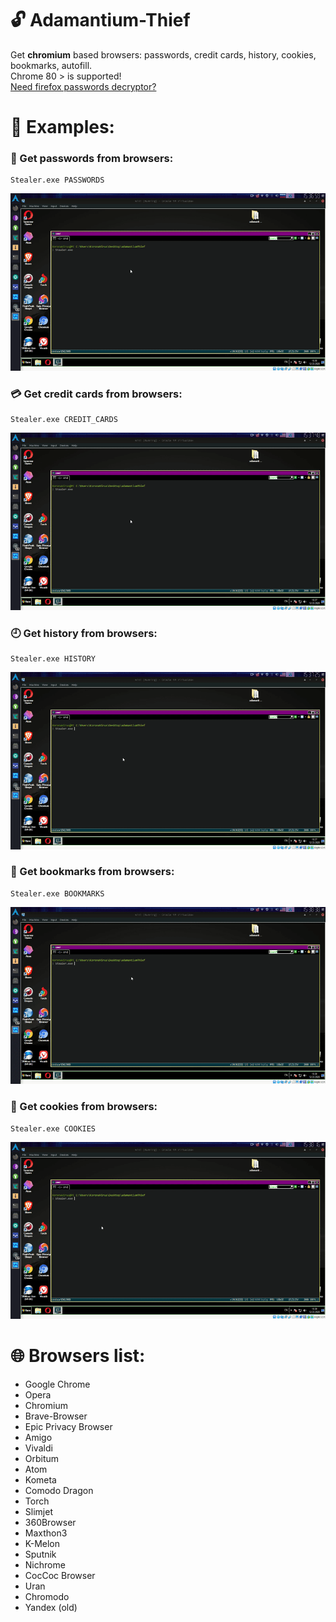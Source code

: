 # :unlock: Adamantium-Thief
Get **chromium** based browsers: passwords, credit cards, history, cookies, bookmarks, autofill.  
Chrome 80 > is supported!  
[Need firefox passwords decryptor?](https://github.com/LimerBoy/FireFox-Thief)

# :herb: Examples:  

### :key: Get passwords from browsers:
``` batch
Stealer.exe PASSWORDS
```
<p align="center">
  <img src="images/passwords.gif"/>
</p>

### :credit_card: Get credit cards from browsers:
``` batch
Stealer.exe CREDIT_CARDS
```
<p align="center">
  <img src="images/credit_cards.gif"/>
</p>

### :clock9: Get history from browsers:
``` batch
Stealer.exe HISTORY
```
<p align="center">
  <img src="images/history.gif"/>
</p>

### :bookmark_tabs: Get bookmarks from browsers:
``` batch
Stealer.exe BOOKMARKS
```
<p align="center">
  <img src="images/bookmarks.gif"/>
</p>

### :cookie: Get cookies from browsers:
``` batch
Stealer.exe COOKIES
```
<p align="center">
  <img src="images/cookies.gif"/>
</p>


# :globe_with_meridians: Browsers list:
* Google Chrome
* Opera
* Chromium
* Brave-Browser
* Epic Privacy Browser
* Amigo
* Vivaldi
* Orbitum
* Atom
* Kometa
* Comodo Dragon
* Torch
* Slimjet
* 360Browser
* Maxthon3
* K-Melon
* Sputnik
* Nichrome
* CocCoc Browser
* Uran
* Chromodo
* Yandex (old)
